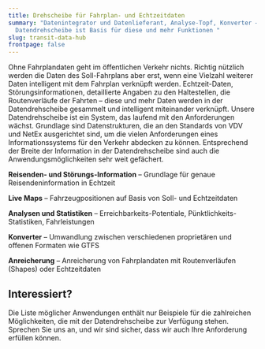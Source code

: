 ```yaml
---
title: Drehscheibe für Fahrplan- und Echtzeitdaten
summary: "Datenintegrator und Datenlieferant, Analyse-Topf, Konverter – die
  Datendrehscheibe ist Basis für diese und mehr Funktionen "
slug: transit-data-hub
frontpage: false
---
```

Ohne Fahrplandaten geht im öffentlichen Verkehr nichts. Richtig nützlich werden die Daten des Soll-Fahrplans aber erst, wenn eine Vielzahl weiterer Daten intelligent mit dem Fahrplan verknüpft werden. Echtzeit-Daten, Störungsinformationen, detaillierte Angaben zu den Haltestellen, die Routenverläufe der Fahrten – diese und mehr Daten werden in der Datendrehscheibe gesammelt und intelligent miteinander verknüpft. Unsere Datendrehscheibe ist ein System, das laufend mit den Anforderungen wächst. Grundlage sind Datenstrukturen, die an den Standards von VDV und NetEx ausgerichtet sind, um die vielen Anforderungen eines Informationssystems für den Verkehr abdecken zu können. Entsprechend der Breite der Information in der Datendrehscheibe sind auch die Anwendungsmöglichkeiten sehr weit gefächert.

**Reisenden- und Störungs-Information** – Grundlage für genaue Reisendeninformation in Echtzeit

**Live Maps** – Fahrzeugpositionen auf Basis von Soll- und Echtzeitdaten

**Analysen und Statistiken** – Erreichbarkeits-Potentiale, Pünktlichkeits-Statistiken, Fahrleistungen

**Konverter** – Umwandlung zwischen verschiedenen proprietären und offenen Formaten wie GTFS

**Anreicherung** – Anreicherung von Fahrplandaten mit Routenverläufen (Shapes) oder Echtzeitdaten

## Interessiert? 

Die Liste möglicher Anwendungen enthält nur Beispiele für die zahlreichen Möglichkeiten, die mit der Datendrehscheibe zur Verfügung stehen. Sprechen Sie uns an, und wir sind sicher, dass wir auch Ihre Anforderung erfüllen können.
